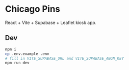# Chicago Pins

React + Vite + Supabase + Leaflet kiosk app.

## Dev
```bash
npm i
cp .env.example .env
# fill in VITE_SUPABASE_URL and VITE_SUPABASE_ANON_KEY
npm run dev
